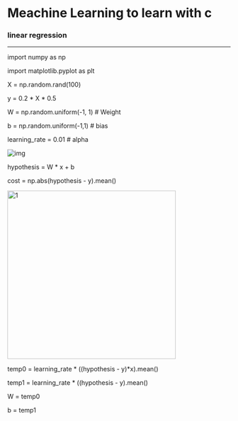 # Meachine Learning to learn with c

### linear regression
-------------

import numpy as np

import matplotlib.pyplot as plt

X = np.random.rand(100)

y = 0.2 * X * 0.5

W = np.random.uniform(-1, 1) # Weight

b = np.random.uniform(-1,1)  # bias

learning_rate = 0.01  # alpha

![img](https://user-images.githubusercontent.com/59774709/116717004-5e696c80-aa13-11eb-8ced-bd3944b80223.png)

hypothesis = W * x + b

cost = np.abs(hypothesis - y).mean()

<img width="380" alt="1" src="https://user-images.githubusercontent.com/59774709/116717384-ca4bd500-aa13-11eb-8a04-2d359107fbb4.PNG">

temp0 = learning_rate * ((hypothesis - y)*x).mean()

temp1 = learning_rate * ((hypothesis - y).mean()

W = temp0

b = temp1
